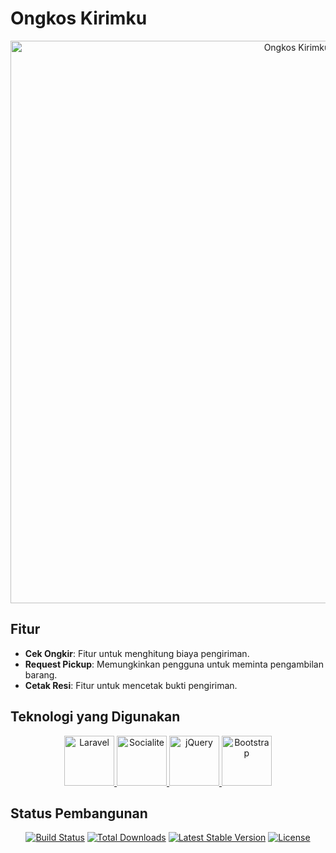 # Ongkos Kirimku

<p align="center">
  <img src="https://i.ibb.co.com/rdBwjr3/ongkos-kirimku.png" width="900" alt="Ongkos Kirimku">
</p>

## Fitur
- **Cek Ongkir**: Fitur untuk menghitung biaya pengiriman.
- **Request Pickup**: Memungkinkan pengguna untuk meminta pengambilan barang.
- **Cetak Resi**: Fitur untuk mencetak bukti pengiriman.

## Teknologi yang Digunakan
<p align="center">
  <a href="https://laravel.com" target="_blank">
    <img src="https://laravel.com/img/logotype.min.svg" width="80" alt="Laravel">
  </a>
  <a href="https://github.com/SocialiteProviders/SocialiteProviders" target="_blank">
    <img src="https://raw.githubusercontent.com/SocialiteProviders/Icons/master/Providers/socialiteproviders.png" width="80" alt="Socialite">
  </a>
  <a href="https://jquery.com" target="_blank">
    <img src="https://jquery.com/jquery-wp-content/themes/jquery.com/images/jquery-logo.svg" width="80" alt="jQuery">
  </a>
  <a href="https://getbootstrap.com" target="_blank">
    <img src="https://getbootstrap.com/docs/5.0/assets/brand/bootstrap-logo.svg" width="80" alt="Bootstrap">
  </a>
</p>

## Status Pembangunan
<p align="center">
  <a href="https://travis-ci.org/laravel/framework"><img src="https://travis-ci.org/laravel/framework.svg" alt="Build Status"></a>
  <a href="https://packagist.org/packages/laravel/framework"><img src="https://img.shields.io/packagist/dt/laravel/framework" alt="Total Downloads"></a>
  <a href="https://packagist.org/packages/laravel/framework"><img src="https://img.shields.io/packagist/v/laravel/framework" alt="Latest Stable Version"></a>
  <a href="https://packagist.org/packages/laravel/framework"><img src="https://img.shields.io/packagist/l/laravel/framework" alt="License"></a>
</p>
